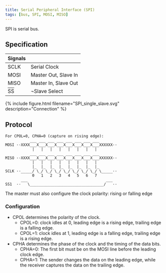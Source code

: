 ```yaml
---
title: Serial Peripheral Interface (SPI)
tags: [bus, SPI, MOSI, MISO]
---
```


SPI is serial bus.


## Specification


| Signals |                      |
|---------|----------------------|
| SCLK    | Serial Clock         |
| MOSI    | Master Out, Slave In |
| MISO    | Master In, Slave Out |
| <font style="text-decoration: overline;">SS</font> | ¬Slave Select |


{% include figure.html filename="SPI_single_slave.svg" description="Connection" %}



## Protocol

```diagram
For CPOL=0, CPHA=0 (capture on rising edge):
           ___ ___ ___ ___ ___ ___ ___ ___       
MOSI ··XXXX___X___X___X___X___X___X___X___XXXXXX··
            |   |   |   |   |   |   |   | 
           ___ ___ ___ ___ ___ ___ ___ ___      
MISO ··XXXX___X___X___X___X___X___X___X___XXXXXX··
            |   |   |   |   |   |   |   | 
            |_  |_  |_  |_  |_  |_  |_  |_   
SCLK ··_____/ \_/ \_/ \_/ \_/ \_/ \_/ \_/ \_____··
            0   1   2   3   4   5   6   7    
       ___                                   ___
SS1  ··   \_________________________________/   ··
```

The master must also configure the clock polarity: rising or falling edge


### Configuration
* CPOL determines the polarity of the clock.
	- CPOL=0: clock idles at 0, leading edge is a rising edge, trailing edge is a falling edge.
	- CPOL=1: clock idles at 1, leading edge is a falling edge, trailing edge is a rising edge.
* CPHA determines the phase of the clock and the timing of the data bits.
	- CPHA=0: The first bit must be on the MOSI line before the leading clock edge.
	- CPHA=1: The sender changes the data on the leading edge, while the receiver captures the data on the trailing edge.






